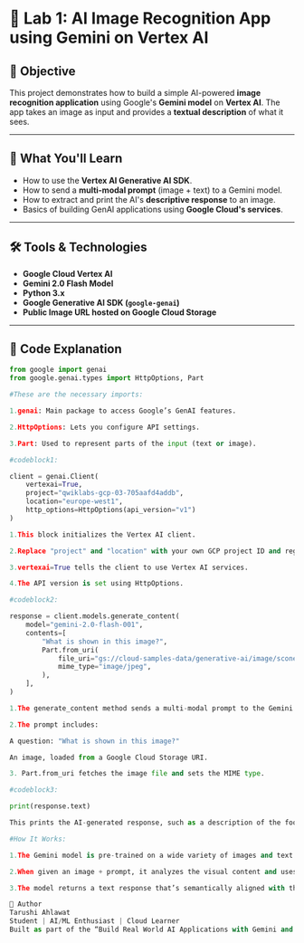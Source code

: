 # 🧠 Lab 1: AI Image Recognition App using Gemini on Vertex AI

## 📌 Objective
This project demonstrates how to build a simple AI-powered **image recognition application** using Google's **Gemini model** on **Vertex AI**. The app takes an image as input and provides a **textual description** of what it sees.

---

## 🚀 What You'll Learn

- How to use the **Vertex AI Generative AI SDK**.
- How to send a **multi-modal prompt** (image + text) to a Gemini model.
- How to extract and print the AI's **descriptive response** to an image.
- Basics of building GenAI applications using **Google Cloud's services**.

---

## 🛠️ Tools & Technologies

- **Google Cloud Vertex AI**
- **Gemini 2.0 Flash Model**
- **Python 3.x**
- **Google Generative AI SDK (`google-genai`)**
- **Public Image URL hosted on Google Cloud Storage**

---

## 🧾 Code Explanation

```python
from google import genai
from google.genai.types import HttpOptions, Part

#These are the necessary imports:

1.genai: Main package to access Google’s GenAI features.

2.HttpOptions: Lets you configure API settings.

3.Part: Used to represent parts of the input (text or image).

#codeblock1:

client = genai.Client(
    vertexai=True,
    project="qwiklabs-gcp-03-705aafd4addb",
    location="europe-west1",
    http_options=HttpOptions(api_version="v1")
)

1.This block initializes the Vertex AI client.

2.Replace "project" and "location" with your own GCP project ID and region.

3.vertexai=True tells the client to use Vertex AI services.

4.The API version is set using HttpOptions.

#codeblock2:

response = client.models.generate_content(
    model="gemini-2.0-flash-001",
    contents=[
        "What is shown in this image?",
        Part.from_uri(
            file_uri="gs://cloud-samples-data/generative-ai/image/scones.jpg",
            mime_type="image/jpeg",
        ),
    ],
)

1.The generate_content method sends a multi-modal prompt to the Gemini model.

2.The prompt includes:

A question: "What is shown in this image?"

An image, loaded from a Google Cloud Storage URI.

3. Part.from_uri fetches the image file and sets the MIME type.

#codeblock3:

print(response.text)

This prints the AI-generated response, such as a description of the food or objects in the image.

#How It Works:

1.The Gemini model is pre-trained on a wide variety of images and text.

2.When given an image + prompt, it analyzes the visual content and uses language understanding to describe it.

3.The model returns a text response that’s semantically aligned with the input image and question.

📝 Author
Tarushi Ahlawat
Student | AI/ML Enthusiast | Cloud Learner
Built as part of the “Build Real World AI Applications with Gemini and Imagen” Qwiklabs course.
